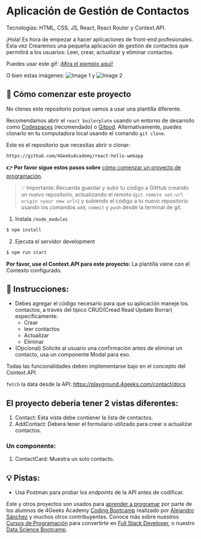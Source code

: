 <!-- hide -->
# Aplicación de Gestión de Contactos
<!-- endhide -->

Tecnologías: HTML, CSS, JS, React, React Router y Context.API.

¡Hola! Es hora de empezar a hacer aplicaciones de front-end profesionales. Esta vez
Crearemos una pequeña aplicación de gestión de contactos que permitirá a los usuarios:
Leer, crear, actualizar y eliminar contactos. 

Puedes usar este gif:
[¡Mira el ejemplo aquí!](https://github.com/breatheco-de/exercise-contact-list/blob/master/preview.gif?raw=true)

O bien estas imágenes:
![Image 1](https://raw.githubusercontent.com/breatheco-de/exercise-contact-list-context/master/src/img/contact-list-1.png?raw=true) y
![Image 2](https://github.com/breatheco-de/exercise-contact-list-context/blob/master/src/img/contact-list-2.png?raw=true)


<onlyfor saas="false" withBanner="false">

## 🌱 Cómo comenzar este proyecto

No clones este repositorio porque vamos a usar una plantilla diferente.

Recomendamos abrir el `react boilerplate` usando un entorno de desarrollo como [Codespaces](https://4geeks.com/es/lesson/tutorial-de-github-codespaces) (recomendado) o [Gitpod](https://4geeks.com/es/lesson/como-utilizar-gitpod). Alternativamente, puedes clonarlo en tu computadora local usando el comando `git clone`.

Este es el repositorio que necesitas abrir o clonar:

```text
https://github.com/4GeeksAcademy/react-hello-webapp
```

**👉 Por favor sigue estos pasos sobre** [cómo comenzar un proyecto de programación](https://4geeks.com/es/lesson/como-comenzar-un-proyecto-de-codificacion).

> 💡 Importante: Recuerda guardar y subir tu código a GitHub creando un nuevo repositorio, actualizando el remoto (`git remote set-url origin <your new url>`) y subiendo el código a tu nuevo repositorio usando los comandos `add`, `commit` y `push` desde la terminal de git.

1. Instala `/node_modules`
   
```bash
$ npm install
```

2. Ejecuta el servidor development

```bash
$ npm run start
```

**Por favor, use el Context.API para este proyecto:** La plantilla viene con el Contexto configurado.

</onlyfor>

## 📝 Instrucciones:

- Debes agregar el código necesario para que su aplicación maneje los contactos, a través del tipico CRUD(Cread Read Update Borrar) específicamente:
    - Crear
    - leer contactos
    - Actualizar
    - Eliminar
- (Opcional) Solicite al usuario una confirmación antes de eliminar un contacto, usa un componente Modal para eso.

Todas las funcionalidades deben implementarse bajo en el concepto del Context.API.

`fetch` la data desde la API: https://playground.4geeks.com/contact/docs

## El proyecto deberia tener 2 vistas diferentes:

1. Contact: Esta vista debe contiener la lista de contactos.
2. AddContact: Deberá tener el formulario utilizado para crear o actualizar contactos.

### Un componente:

1. ContactCard: Muestra un solo contacto.

## 💡 Pistas: 

+ Usa Postman para probar los *endpoints* de la API antes de codificar.

Este y otros proyectos son usados para [aprender a programar](https://4geeksacademy.com/es/aprender-a-programar/aprender-a-programar-desde-cero) por parte de los alumnos de 4Geeks Academy [Coding Bootcamp](https://4geeksacademy.com/us/coding-bootcamp) realizado por [Alejandro Sánchez](https://twitter.com/alesanchezr) y muchos otros contribuyentes. Conoce más sobre nuestros [Cursos de Programación](https://4geeksacademy.com/es/curso-de-programacion-desde-cero?lang=es) para convertirte en [Full Stack Developer](https://4geeksacademy.com/es/coding-bootcamps/desarrollador-full-stack/?lang=es), o nuestro [Data Science Bootcamp](https://4geeksacademy.com/es/coding-bootcamps/curso-datascience-machine-learning).
